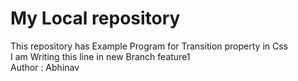 # My Local repository
This repository has Example Program for Transition property in Css
<br>
I am Writing this line in new Branch feature1
<br>
Author : Abhinav